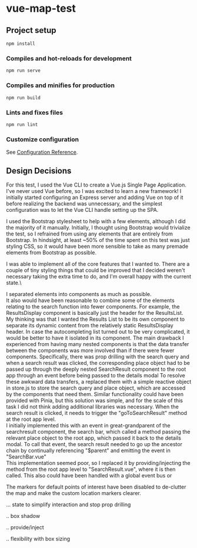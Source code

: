 # vue-map-test

## Project setup
```
npm install
```

### Compiles and hot-reloads for development
```
npm run serve
```

### Compiles and minifies for production
```
npm run build
```

### Lints and fixes files
```
npm run lint
```

### Customize configuration
See [Configuration Reference](https://cli.vuejs.org/config/).

## Design Decisions
For this test, I used the Vue CLI to create a Vue.js Single Page Application.  
I've never used Vue before, so I was excited to learn a new framework!
I initially started configuring an Express server and adding Vue on top of it
before realizing the backend was unnecessary, and the simplest configuration was to 
let the Vue CLI handle setting up the SPA.

I used the Bootstrap stylesheet to help with a few elements, although I did the majority of it manually.
Initially, I thought using Bootstrap would trivialize the test, 
so I refrained from using any elements that are entirely from Bootstrap.
In hindsight, at least ~50% of the time spent on this test was just styling CSS, 
so it would have been more sensible to take as many premade elements from Bootstrap as possible.

I was able to implement all of the core features that I wanted to.
There are a couple of tiny styling things that could be improved that I decided weren't necessary 
taking the extra time to do, and I'm overall happy with the current state.\

I separated elements into components as much as possible.  
It also would have been reasonable to combine some of the elements relating to the search function into fewer components.
For example, the ResultsDisplay component is basically just the header for the ResultsList.  
My thinking was that I wanted the Results List to be its own component to separate its dynamic content from the relatively static
ResultsDisplay header.  In case the autocompleting list turned out to be very complicated, it would be better to have it isolated in its component.
The main drawback I experienced from having many nested components is that the data transfer between the components was more involved than if there were fewer components.
Specifically, there was prop drilling with the search query and 
when a search result was clicked, the corresponding place object had to be passed up through the deeply nested SearchResult component to the root app through an event before being passed to the details modal
To resolve these awkward data transfers, a replaced them with a simple reactive object in store.js to store the search query and place object, which are accessed by the components that need them.
Similar functionality could have been provided with Pinia, but this solution was simple, and for the scale of this task I did not think adding additional libraries was necessary.
When the search result is clicked, it needs to trigger the "goToSearchResult" method at the root app level.  
I initially implemented this with an event in great-grandparent of the searchresult component, the search bar, which called a method passing the relevant place object to the root app, which passed it back to the details modal.
To call that event, the search result needed to go up the ancestor chain by continually referencing "$parent" and emitting the event in "SearchBar.vue"  
This implementation seemed poor, so I replaced it by providing/injecting the method from the root app level to "SearchResult.vue", where it is then called.
This also could have been handled with a global event bus or 

The markers for default points of interest have been disabled to de-clutter the map and make the custom location markers clearer.


... state to simplify interaction and stop prop drilling

.. box shadow

.. provide/inject

.. flexibility with box sizing
